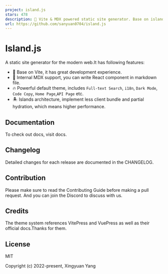 ```yaml
---
project: island.js
stars: 478
description: 📝 Vite & MDX powered static site generator. Base on islands architecture
url: https://github.com/sanyuan0704/island.js
---
```


Island.js
=========

A static site generator for the modern web.It has following features:

-   🚀 Base on Vite, it has great development experience.
-   📝 Internal MDX support, you can write React component in markdown file.
-   🔥 Powerful default theme, includes `Full-text Search`, `i18n`, `Dark Mode`, `Code Copy`, `Home Page`,`API Page` etc.
-   🏝️ Islands architecture, implement less client bundle and partial hydration, which means higher performance.

Documentation
-------------

To check out docs, visit docs.

Changelog
---------

Detailed changes for each release are documented in the CHANGELOG.

Contribution
------------

Please make sure to read the Contributing Guide before making a pull request. And you can join the Discord to discuss with us.

Credits
-------

The theme system references VitePress and VuePress as well as their official docs.Thanks for them.

License
-------

MIT

Copyright (c) 2022-present, Xingyuan Yang
